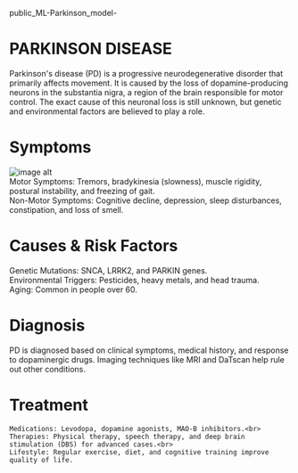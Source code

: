 public_ML-Parkinson_model-
# PARKINSON DISEASE 
Parkinson's disease (PD) is a progressive neurodegenerative disorder that primarily affects movement. It is caused by the loss of dopamine-producing neurons in the substantia nigra, a region of the brain responsible for motor control. The exact cause of this neuronal loss is still unknown, but genetic and environmental factors are believed to play a role.

# Symptoms
![image alt](https://github.com/AManan651/public_ML-Parkinson_model-/blob/main/parkinson-disease-symptoms-infographic_1308-48394.jpg?raw=true) <br>
Motor Symptoms: Tremors, bradykinesia (slowness), muscle rigidity, postural instability, and freezing of gait.<br>
Non-Motor Symptoms: Cognitive decline, depression, sleep disturbances, constipation, and loss of smell.

# Causes & Risk Factors
Genetic Mutations: SNCA, LRRK2, and PARKIN genes.<br>
Environmental Triggers: Pesticides, heavy metals, and head trauma.<br>
Aging: Common in people over 60.

# Diagnosis
PD is diagnosed based on clinical symptoms, medical history, and response to dopaminergic drugs. Imaging techniques like MRI and DaTscan help rule out other conditions.

# Treatment
    Medications: Levodopa, dopamine agonists, MAO-B inhibitors.<br>
    Therapies: Physical therapy, speech therapy, and deep brain stimulation (DBS) for advanced cases.<br>
    Lifestyle: Regular exercise, diet, and cognitive training improve quality of life.    
    
